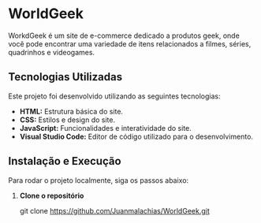 # WorldGeek

WorkdGeek é um site de e-commerce dedicado a produtos geek, onde você pode encontrar uma variedade de itens relacionados a filmes, séries, quadrinhos e videogames.

## Tecnologias Utilizadas

Este projeto foi desenvolvido utilizando as seguintes tecnologias:

- **HTML:** Estrutura básica do site.
- **CSS:** Estilos e design do site.
- **JavaScript:** Funcionalidades e interatividade do site.
- **Visual Studio Code:** Editor de código utilizado para o desenvolvimento.

## Instalação e Execução

Para rodar o projeto localmente, siga os passos abaixo:

1. **Clone o repositório**


   git clone https://github.com/Juanmalachias/WorldGeek.git
